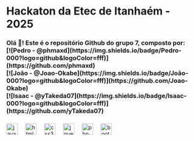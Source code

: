 <h1 align="left">Hackaton da Etec de Itanhaém - 2025</h1>

###

<h3 align="left">Olá 👋! Este é o repositório Github do grupo 7, composto por: <br>
    [![Pedro - @phmaxd](https://img.shields.io/badge/Pedro-000?logo=github&logoColor=fff)](https://github.com/phmaxd)<br>
    [![João - @Joao-Okabe](https://img.shields.io/badge/João-000?logo=github&logoColor=fff)](https://github.com/Joao-Okabe)<br>
    [![Isaac - @yTakeda07](https://img.shields.io/badge/Isaac-000?logo=github&logoColor=fff)](https://github.com/yTakeda07)<br>
</h3>

###

<div align="left">
  <img src="https://cdn.jsdelivr.net/gh/devicons/devicon/icons/javascript/javascript-original.svg" height="30" alt="javascript logo"  />
  <img width="12" />
  <img src="https://cdn.jsdelivr.net/gh/devicons/devicon/icons/html5/html5-original.svg" height="30" alt="html5 logo"  />
  <img width="12" />
  <img src="https://cdn.jsdelivr.net/gh/devicons/devicon/icons/css3/css3-original.svg" height="30" alt="css3 logo"  />
  <img width="12" />
  <img src="https://cdn.jsdelivr.net/gh/devicons/devicon/icons/jquery/jquery-original.svg" height="30" alt="jquery logo"  />
  <img width="12" />
  <img src="https://cdn.jsdelivr.net/gh/devicons/devicon/icons/php/php-original.svg" height="30" alt="php logo"  />
  <img width="12" />
  <img src="https://cdn.jsdelivr.net/gh/devicons/devicon/icons/bootstrap/bootstrap-original.svg" height="30" alt="bootstrap logo"  />
</div>

###
